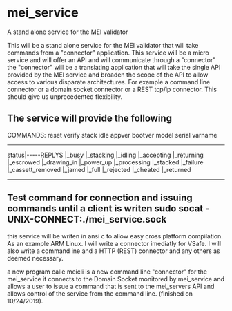 # mei_service
A stand alone service for the MEI validator 

This will be a stand alone service for the MEI validator that will take commands from a "connector"
application. This service will be a micro service and will offer an API and will communicate through a "connector" 
the "connector" will be a translating application that will take the single API provided by the MEI service and 
broaden the scope of the API to allow access to various disparate architectures.
For example a command line connector or a domain socket connector or a REST tcp/ip connector.
 This should give us unprecedented flexibility.
 
 The service will provide the following
 ------------------------------------------------------------------------------------------------
 COMMANDS:
 reset
 verify
 stack
 idle
 appver
 bootver
 model
 serial
 varname
 
 -------------------------------------------------------------------------------------------------
 status|-----REPLYS
                |_busy
                |_stacking
                |_idling
                |_accepting
                |_returning
                |_escrowed
                |_drawing_in
                |_power_up
                |_processing
                |_stacked
                |_failure
                |_cassett_removed
                |_jamed
                |_full
                |_rejected
                |_cheated
                |_returned

-----------------------------------------------------------------------------------------------------
Test command for connection and issuing commands until a client is writen
sudo socat -UNIX-CONNECT:./mei_service.sock
------------------------------------------------------------------------------------------------------
                
  this service will be writen in ansi c to allow easy cross platform compilation. As an example ARM Linux.
  I will write a connector imediatly for VSafe. I will also write a command ine and a HTTP (REST) connector and any
  others as deemed necessary.
  
  a new program calle meicli is a new command line "connector" for the mei_service it connects to the Domain Socket 
  monitored by mei_service and allows a user to issue a command that is sent to the mei_servers API and allows control 
  of the service from the command line. (finished on 10/24/2019).
  
  
  
  
  
  
  
                
